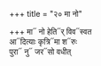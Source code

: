 +++
title = "२० मा नो"

+++
मा᳓ नो हेति᳓र् विव᳓स्वत  
आ᳓दित्याः कृत्रि᳓मा श᳓रुः  
पुरा᳓ नु᳓ जर᳓सो वधीत्